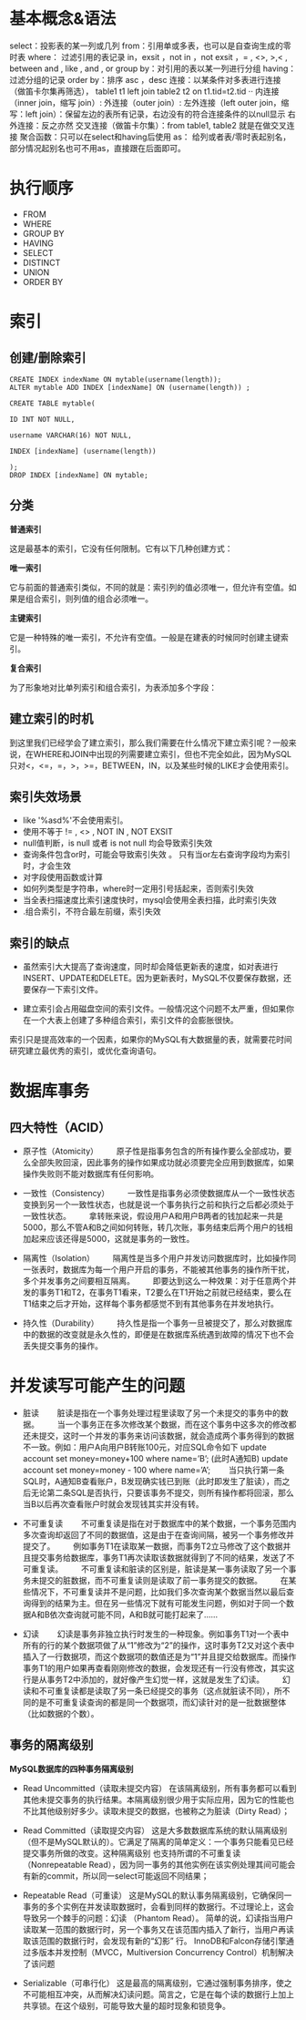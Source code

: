 # 基本概念&语法

select：投影表的某一列或几列
from：引用单或多表，也可以是自查询生成的零时表
where： 过滤引用的表记录
    in，exsit ，not in ，not exsit ，= , <>,  >,<  ,  between and , like , and , or
group by：对引用的表以某一列进行分组
having：过滤分组的记录
order by：排序 asc ，desc
连接：以某条件对多表进行连接（做笛卡尔集再筛选）， table1 t1 left join table2 t2 on t1.tid=t2.tid ··
内连接（inner join，缩写 join）:
外连接（outer join）:
    左外连接（left outer join，缩写：left join）：保留左边的表所有记录，右边没有的符合连接条件的以null显示
    右外连接：反之亦然
交叉连接（做笛卡尔集）：from table1, table2 就是在做交叉连接
聚合函数：只可以在select和having后使用
as： 给列或者表/零时表起别名，部分情况起别名也可不用as，直接跟在后面即可。

# 执行顺序

- FROM
- WHERE
- GROUP BY
- HAVING
- SELECT
- DISTINCT
- UNION
- ORDER BY

# 索引

## 创建/删除索引

```
CREATE INDEX indexName ON mytable(username(length)); 
ALTER mytable ADD INDEX [indexName] ON (username(length)) ;

CREATE TABLE mytable(  
 
ID INT NOT NULL,   
 
username VARCHAR(16) NOT NULL,  
 
INDEX [indexName] (username(length))  
 
);  
DROP INDEX [indexName] ON mytable; 
```



## 分类

**普通索引**

这是最基本的索引，它没有任何限制。它有以下几种创建方式：

**唯一索引**

它与前面的普通索引类似，不同的就是：索引列的值必须唯一，但允许有空值。如果是组合索引，则列值的组合必须唯一。

**主键索引**

它是一种特殊的唯一索引，不允许有空值。一般是在建表的时候同时创建主键索引。

**复合索引**

为了形象地对比单列索引和组合索引，为表添加多个字段：

## 建立索引的时机

到这里我们已经学会了建立索引，那么我们需要在什么情况下建立索引呢？一般来说，在WHERE和JOIN中出现的列需要建立索引，但也不完全如此，因为MySQL只对<，<=，=，>，>=，BETWEEN，IN，以及某些时候的LIKE才会使用索引。

## 索引失效场景

- like '%asd%'不会使用索引。
-  使用不等于 != ,  <> , NOT IN , NOT EXSIT
- null值判断，is null  或者 is not null 均会导致索引失效
-  查询条件包含or时，可能会导致索引失效 。 只有当or左右查询字段均为索引时，才会生效
- 对字段使用函数或计算  
-  如何列类型是字符串，where时一定用引号括起来，否则索引失效 
-  当全表扫描速度比索引速度快时，mysql会使用全表扫描，此时索引失效 
-  .组合索引，不符合最左前缀，索引失效 

## 索引的缺点

- 虽然索引大大提高了查询速度，同时却会降低更新表的速度，如对表进行INSERT、UPDATE和DELETE。因为更新表时，MySQL不仅要保存数据，还要保存一下索引文件。


- 建立索引会占用磁盘空间的索引文件。一般情况这个问题不太严重，但如果你在一个大表上创建了多种组合索引，索引文件的会膨胀很快。


索引只是提高效率的一个因素，如果你的MySQL有大数据量的表，就需要花时间研究建立最优秀的索引，或优化查询语句。


# 数据库事务

## 四大特性（ACID）

- 原子性（Atomicity）
  　　原子性是指事务包含的所有操作要么全部成功，要么全部失败回滚，因此事务的操作如果成功就必须要完全应用到数据库，如果操作失败则不能对数据库有任何影响。

- 一致性（Consistency）
  　　一致性是指事务必须使数据库从一个一致性状态变换到另一个一致性状态，也就是说一个事务执行之前和执行之后都必须处于一致性状态。
  　　拿转账来说，假设用户A和用户B两者的钱加起来一共是5000，那么不管A和B之间如何转账，转几次账，事务结束后两个用户的钱相加起来应该还得是5000，这就是事务的一致性。

- 隔离性（Isolation）
  　　隔离性是当多个用户并发访问数据库时，比如操作同一张表时，数据库为每一个用户开启的事务，不能被其他事务的操作所干扰，多个并发事务之间要相互隔离。
  　　即要达到这么一种效果：对于任意两个并发的事务T1和T2，在事务T1看来，T2要么在T1开始之前就已经结束，要么在T1结束之后才开始，这样每个事务都感觉不到有其他事务在并发地执行。

- 持久性（Durability）
  　　持久性是指一个事务一旦被提交了，那么对数据库中的数据的改变就是永久性的，即便是在数据库系统遇到故障的情况下也不会丢失提交事务的操作。

# 并发读写可能产生的问题

- 脏读
  　　脏读是指在一个事务处理过程里读取了另一个未提交的事务中的数据。
  　　当一个事务正在多次修改某个数据，而在这个事务中这多次的修改都还未提交，这时一个并发的事务来访问该数据，就会造成两个事务得到的数据不一致。例如：用户A向用户B转账100元，对应SQL命令如下
      update account set money=money+100 where name=’B’;  (此时A通知B)
      update account set money=money - 100 where name=’A’;
  　　当只执行第一条SQL时，A通知B查看账户，B发现确实钱已到账（此时即发生了脏读），而之后无论第二条SQL是否执行，只要该事务不提交，则所有操作都将回滚，那么当B以后再次查看账户时就会发现钱其实并没有转。

- 不可重复读
  　　不可重复读是指在对于数据库中的某个数据，一个事务范围内多次查询却返回了不同的数据值，这是由于在查询间隔，被另一个事务修改并提交了。
  　　例如事务T1在读取某一数据，而事务T2立马修改了这个数据并且提交事务给数据库，事务T1再次读取该数据就得到了不同的结果，发送了不可重复读。
  　　不可重复读和脏读的区别是，脏读是某一事务读取了另一个事务未提交的脏数据，而不可重复读则是读取了前一事务提交的数据。
  　　在某些情况下，不可重复读并不是问题，比如我们多次查询某个数据当然以最后查询得到的结果为主。但在另一些情况下就有可能发生问题，例如对于同一个数据A和B依次查询就可能不同，A和B就可能打起来了……

- 幻读
  　　幻读是事务非独立执行时发生的一种现象。例如事务T1对一个表中所有的行的某个数据项做了从“1”修改为“2”的操作，这时事务T2又对这个表中插入了一行数据项，而这个数据项的数值还是为“1”并且提交给数据库。而操作事务T1的用户如果再查看刚刚修改的数据，会发现还有一行没有修改，其实这行是从事务T2中添加的，就好像产生幻觉一样，这就是发生了幻读。
  　　幻读和不可重复读都是读取了另一条已经提交的事务（这点就脏读不同），所不同的是不可重复读查询的都是同一个数据项，而幻读针对的是一批数据整体（比如数据的个数）。


## 事务的隔离级别

**MySQL数据库的四种事务隔离级别**

- Read Uncommitted（读取未提交内容）
         在该隔离级别，所有事务都可以看到其他未提交事务的执行结果。本隔离级别很少用于实际应用，因为它的性能也不比其他级别好多少。读取未提交的数据，也被称之为脏读（Dirty Read）；

- Read Committed（读取提交内容）
         这是大多数数据库系统的默认隔离级别（但不是MySQL默认的）。它满足了隔离的简单定义：一个事务只能看见已经提交事务所做的改变。这种隔离级别 也支持所谓的不可重复读（Nonrepeatable Read），因为同一事务的其他实例在该实例处理其间可能会有新的commit，所以同一select可能返回不同结果；

- Repeatable Read（可重读）
         这是MySQL的默认事务隔离级别，它确保同一事务的多个实例在并发读取数据时，会看到同样的数据行。不过理论上，这会导致另一个棘手的问题：幻读 （Phantom Read）。
         简单的说，幻读指当用户读取某一范围的数据行时，另一个事务又在该范围内插入了新行，当用户再读取该范围的数据行时，会发现有新的“幻影” 行。
         InnoDB和Falcon存储引擎通过多版本并发控制（MVCC，Multiversion Concurrency Control）机制解决了该问题

- Serializable（可串行化） 
         这是最高的隔离级别，它通过强制事务排序，使之不可能相互冲突，从而解决幻读问题。简言之，它是在每个读的数据行上加上共享锁。在这个级别，可能导致大量的超时现象和锁竞争。
